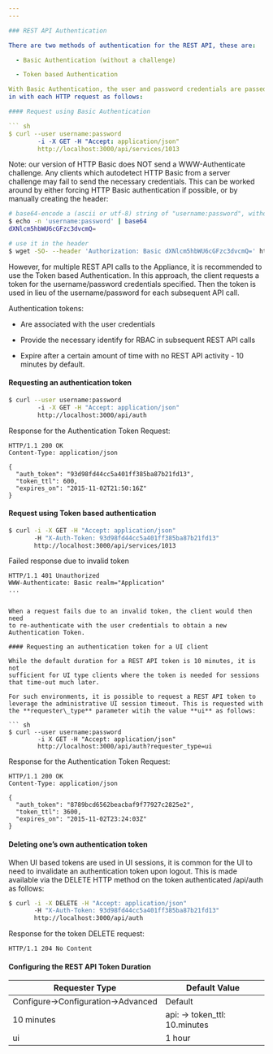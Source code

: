 ```yaml
---
---

### REST API Authentication

There are two methods of authentication for the REST API, these are:

  - Basic Authentication (without a challenge)

  - Token based Authentication

With Basic Authentication, the user and password credentials are passed
in with each HTTP request as follows:

#### Request using Basic Authentication

``` sh
$ curl --user username:password
        -i -X GET -H "Accept: application/json"
        http://localhost:3000/api/services/1013
```

Note: our version of HTTP Basic does NOT send a WWW-Authenticate challenge. Any clients which autodetect HTTP Basic from a server challenge may fail to send the necessary credentials. This can be worked around by either forcing HTTP Basic authentication if possible, or by manually creating the header:

``` sh
# base64-encode a (ascii or utf-8) string of "username:password", without a trailing newline
$ echo -n 'username:password' | base64
dXNlcm5hbWU6cGFzc3dvcmQ=

# use it in the header
$ wget -SO- --header 'Authorization: Basic dXNlcm5hbWU6cGFzc3dvcmQ=' http://localhost:3000/api
```

However, for multiple REST API calls to the Appliance, it is recommended
to use the Token based Authentication. In this approach, the client
requests a token for the username/password credentials specified. Then
the token is used in lieu of the username/password for each subsequent
API call.

Authentication tokens:

  - Are associated with the user credentials

  - Provide the necessary identify for RBAC in subsequent REST API calls

  - Expire after a certain amount of time with no REST API activity - 10
    minutes by default.

#### Requesting an authentication token

``` sh
$ curl --user username:password
        -i -X GET -H "Accept: application/json"
        http://localhost:3000/api/auth
```

Response for the Authentication Token Request:

``` data
HTTP/1.1 200 OK
Content-Type: application/json

{
  "auth_token": "93d98fd44cc5a401ff385ba87b21fd13",
  "token_ttl": 600,
  "expires_on": "2015-11-02T21:50:16Z"
}
```

#### Request using Token based authentication

``` sh
$ curl -i -X GET -H "Accept: application/json"
       -H "X-Auth-Token: 93d98fd44cc5a401ff385ba87b21fd13"
       http://localhost:3000/api/services/1013
```

Failed response due to invalid token

``` data
HTTP/1.1 401 Unauthorized
WWW-Authenticate: Basic realm="Application"
...
```

```

When a request fails due to an invalid token, the client would then need
to re-authenticate with the user credentials to obtain a new
Authentication Token.

#### Requesting an authentication token for a UI client

While the default duration for a REST API token is 10 minutes, it is not
sufficient for UI type clients where the token is needed for sessions
that time-out much later.

For such environments, it is possible to request a REST API token to
leverage the administrative UI session timeout. This is requested with
the **requester\_type** parameter witih the value **ui** as follows:

``` sh
$ curl --user username:password
        -i X GET -H "Accept: application/json"
        http://localhost:3000/api/auth?requester_type=ui
```

Response for the Authentication Token Request:

``` data
HTTP/1.1 200 OK
Content-Type: application/json

{
  "auth_token": "8789bcd6562beacbaf9f77927c2825e2",
  "token_ttl": 3600,
  "expires_on": "2015-11-02T23:24:03Z"
}
```

#### Deleting one’s own authentication token

When UI based tokens are used in UI sessions, it is common for the UI to
need to invalidate an authentication token upon logout. This is made
available via the DELETE HTTP method on the token authenticated
/api/auth as follows:

``` sh
$ curl -i -X DELETE -H "Accept: application/json"
       -H "X-Auth-Token: 93d98fd44cc5a401ff385ba87b21fd13"
       http://localhost:3000/api/auth
```

Response for the token DELETE request:

``` data
HTTP/1.1 204 No Content
```

#### Configuring the REST API Token Duration

| Requester Type                   | Default Value                 |
| -------------------------------- | ----------------------------- |
| Configure→Configuration→Advanced | Default                       |
| 10 minutes                       | api: → token\_ttl: 10.minutes |
| ui                               | 1 hour                        |
